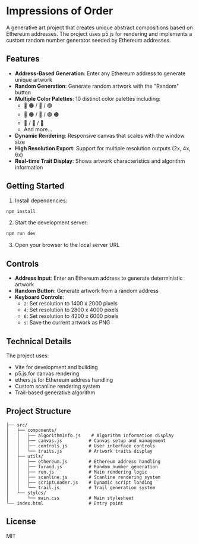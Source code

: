 # Impressions of Order

A generative art project that creates unique abstract compositions based on Ethereum addresses. The project uses p5.js for rendering and implements a custom random number generator seeded by Ethereum addresses.

## Features

- **Address-Based Generation**: Enter any Ethereum address to generate unique artwork
- **Random Generation**: Generate random artwork with the "Random" button
- **Multiple Color Palettes**: 10 distinct color palettes including:
  - 🔴 🟠 / 🔵 / 🟢
  - 🔴 🟠 / 🔵 / 🟢 🟠
  - 🔵 / 🔵 / 🔴
  - And more...
- **Dynamic Rendering**: Responsive canvas that scales with the window size
- **High Resolution Export**: Support for multiple resolution outputs (2x, 4x, 6x)
- **Real-time Trait Display**: Shows artwork characteristics and algorithm information

## Getting Started

1. Install dependencies:
```bash
npm install
```

2. Start the development server:
```bash
npm run dev
```

3. Open your browser to the local server URL

## Controls

- **Address Input**: Enter an Ethereum address to generate deterministic artwork
- **Random Button**: Generate artwork from a random address
- **Keyboard Controls**:
  - `2`: Set resolution to 1400 x 2000 pixels
  - `4`: Set resolution to 2800 x 4000 pixels
  - `6`: Set resolution to 4200 x 6000 pixels
  - `s`: Save the current artwork as PNG

## Technical Details

The project uses:
- Vite for development and building
- p5.js for canvas rendering
- ethers.js for Ethereum address handling
- Custom scanline rendering system
- Trail-based generative algorithm

## Project Structure

```
├── src/
│   ├── components/
│   │   ├── algorithmInfo.js    # Algorithm information display
│   │   ├── canvas.js          # Canvas setup and management
│   │   ├── controls.js        # User interface controls
│   │   └── traits.js          # Artwork traits display
│   ├── utils/
│   │   ├── ethereum.js        # Ethereum address handling
│   │   ├── fxrand.js          # Random number generation
│   │   ├── run.js             # Main rendering logic
│   │   ├── scanline.js        # Scanline rendering system
│   │   ├── scriptLoader.js    # Dynamic script loading
│   │   └── trail.js           # Trail generation system
│   └── styles/
│       └── main.css           # Main stylesheet
└── index.html                 # Entry point
```

## License

MIT